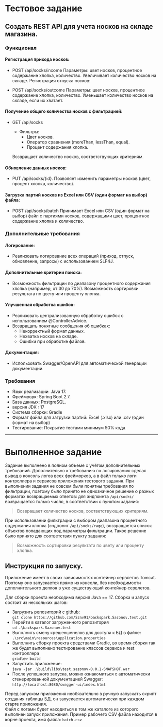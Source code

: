 # Тестовое задание

## Создать REST API для учета носков на складе магазина.

### Функционал
#### Регистрация прихода носков:

- POST /api/socks/income
Параметры: цвет носков, процентное содержание хлопка, количество.
Увеличивает количество носков на складе.
Регистрация отпуска носков:

- POST /api/socks/outcome
Параметры: цвет носков, процентное содержание хлопка, количество.
Уменьшает количество носков на складе, если их хватает.


#### Получение общего количества носков с фильтрацией:

- GET /api/socks
  - Фильтры:
    - Цвет носков.
    - Оператор сравнения (moreThan, lessThan, equal).
    - Процент содержания хлопка.

  Возвращает количество носков, соответствующих критериям.


#### Обновление данных носков:

- PUT /api/socks/{id}.
Позволяет изменить параметры носков (цвет, процент хлопка, количество).


#### Загрузка партий носков из Excel или CSV (один формат на выбор) файла:

- POST /api/socks/batch
Принимает Excel или CSV (один формат на выбор) файл с партиями носков, содержащими цвет, процентное содержание хлопка и количество.



### Дополнительные требования
#### Логирование:

- Реализовать логирование всех операций (приход, отпуск, обновление, запросы) с использованием SLF4J.

#### Дополнительные критерии поиска:
- Возможность фильтрации по диапазону процентного содержания хлопка (например, от 30 до 70%).
Возможность сортировки результата по цвету или проценту хлопка.


#### Улучшенная обработка ошибок:

- Реализовать централизованную обработку ошибок с использованием @ControllerAdvice.
- Возвращать понятные сообщения об ошибках:
  - Некорректный формат данных.
  - Нехватка носков на складе.
  - Ошибки при обработке файлов.


#### Документация:

- Использовать Swagger/OpenAPI для автоматической генерации документации.



### Требования
- Язык реализации: Java 17.
- Фреймворк: Spring Boot 2.7.
- База данных:  PostgreSQL.
- версия JDK : 17
- Система сборки: Gradle
- Формат файла для загрузки партий: Excel (.xlsx) или .csv  (один формат на выбор)
- Тестирование: Покрытие тестами минимум 50% кода.

---
# Выполненное задание
Задание выполнено в полном объеме с учётом дополнительных требований. Дополнительно к требованию по логированию
сделал вывод в консоль логов всех фрейморков, а в файл только логи контроллера и сервисов приложения тестового задания.
При выполнении задания не совсем были понятны требования по фильтрации, поэтому было принято не однозначное решение
о разных форматах возвращаемых ответов: для эндпоинта `/api/socks/` возвращается только число, в соответствии с пунктом задания:
> Возвращает количество носков, соответствующих критериям.

При использовании фильтрации с выбором диапазона процентного содержания хлопка (эндпонит `/api/socks/rage`), возвращается список объектов попадающих под
параметры фильтрации. Такое решение было принято для соответствия пункту задания:
> Возможность сортировки результата по цвету или проценту хлопка.


## Инструкция по запуску.
Приложение имеет в своих зависимостях контейнер сервлетов Tomcat. Поэтому оно запускается прямо из консоли, без необходимости
дополнительного деплоя в уже существующий контейнер сервлетов.

Для сборки проекта необходима версия Java == 17.
Сборка и запуск состоит из нескольких шагов:
- Загрузить репозиторий с github:<br>
  `git clone https://github.com/Sznv91/backspark.Sazonov.test.git` <br>
- Перейти в каталог загруженного репозитория <br>
  `cd .\backspark.Sazonov.test` <br>
- Выполнить смену крешеншенелов для доступа к БД в файле: <br>
  `.\src\main\resources\application.properties` <br>
- Выполнить сборку проекта средствами Gradle, во время сборки так же будет выполнено тестирование классов сервиса и rest контроллера<br>
  `gradlew build` <br>
- Запустить приложение: <br>
  `java -jar .\build\libs\test.sazonov-0.0.1-SNAPSHOT.war`
- После успешного запуска, можно ознакомиться с автоматически сгенерированной документацией Swagger:<br>
`http://localhost:8080/swagger-ui/index.html`

Перед запуском приложения необязательно в ручную запускать скрипт создания таблицы БД, он запускается автоматически при каждом старте приложения.<br>
Файл с логами будет находиться в том же каталоге из которого выполнен запуск приложения.
Пример рабочего CSV файла находится в корне проекта, имя файла: `batch.csv`